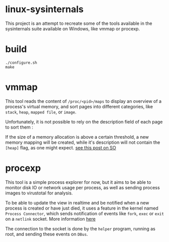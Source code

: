 # linux-sysinternals

This project is an attempt to recreate some of the tools available in the sysinternals suite available on Windows,
like vmmap or procexp.

# build

    ./configure.sh
    make

# vmmap

This tool reads the content of `/proc/<pid>/maps` to display an overview of a
process's virtual memory, and sort pages into different categories, like `stack`,
`heap`, `mapped file`, or `image`.

Unfortunately, it is not possible to rely on the description field of each
page to sort them :

If the size of a memory allocation is above a certain threshold, a new memory mapping
will be created, while it's description will not contain the `[heap]` flag, as one
might expect. [see this post on SO](https://stackoverflow.com/questions/17782536/missing-heap-section-in-proc-pid-maps)


# procexp

This tool is a simple process explorer for now, but it aims to be able to
monitor disk IO or network usage per process, as well as sending process images 
to virustotal for analysis.

To be able to update the view in realtime and be notified when a new process
is created or have just died, it uses a feature in the kernel named `Process Connector`,
which sends notification of events like `fork`, `exec` or `exit` on a `netlink` socket.
More information [here](http://netsplit.com/the-proc-connector-and-socket-filters)

The connection to the socket is done by the `helper` program, running as root,
and sending these events on `DBus`.
